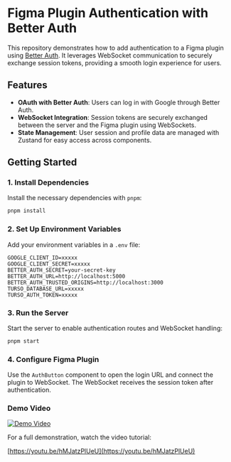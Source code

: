 # Figma Plugin Authentication with Better Auth

This repository demonstrates how to add authentication to a Figma plugin using [Better Auth](https://github.com/betterauth/betterauth). It leverages WebSocket communication to securely exchange session tokens, providing a smooth login experience for users.

## Features

- **OAuth with Better Auth**: Users can log in with Google through Better Auth.
- **WebSocket Integration**: Session tokens are securely exchanged between the server and the Figma plugin using WebSockets.
- **State Management**: User session and profile data are managed with Zustand for easy access across components.

## Getting Started

### 1. Install Dependencies

Install the necessary dependencies with `pnpm`:

```bash
pnpm install
```

### 2. Set Up Environment Variables

Add your environment variables in a `.env` file:

```plaintext
GOOGLE_CLIENT_ID=xxxxx
GOOGLE_CLIENT_SECRET=xxxxx
BETTER_AUTH_SECRET=your-secret-key
BETTER_AUTH_URL=http://localhost:5000
BETTER_AUTH_TRUSTED_ORIGINS=http://localhost:3000
TURSO_DATABASE_URL=xxxxx
TURSO_AUTH_TOKEN=xxxxx
```

### 3. Run the Server

Start the server to enable authentication routes and WebSocket handling:

```bash
pnpm start
```

### 4. Configure Figma Plugin

Use the `AuthButton` component to open the login URL and connect the plugin to WebSocket. The WebSocket receives the session token after authentication.

### Demo Video

[![Demo Video](https://i3.ytimg.com/vi/hMJatzPlUeU/maxresdefault.jpg)](https://youtu.be/hMJatzPlUeU)

For a full demonstration, watch the video tutorial:

[https://youtu.be/hMJatzPlUeU](https://youtu.be/hMJatzPlUeU)
